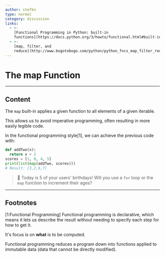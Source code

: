 ```yaml
---
author: stefkn
type: normal
category: discussion
links:
  - >-
    [Functional Programming in Python: built-in
    functions](https://docs.python.org/3/howto/functional.html#built-in-functions){website}
  - >-
    [map, filter, and
    reduce](http://www.bogotobogo.com/python/python_fncs_map_filter_reduce.php){website}
---
```


# The map Function


---

## Content


The `map` built-in applies a given function to all elements of a given iterable. 

This allows us to avoid imperative programming, often resulting in more easily legible code. 

In the functional programming style[1], we can achieve the previous code with:

```python
def addTwo(x):
  return x + 2
scores = [1, 0, 4, 5]
print(list(map(addTwo, scores)))
# Result: [3,2,6,7]
```


> 🥳 Today is 5 of your users' birthdays! Will you use a `for` loop or the `map` function to increment their ages?


---

## Footnotes


[1:Functional Programming]
Functional programming is declarative, which means it lets us describe the result without needing to specify each step for how to get it.

It's focus is on **what** is to be computed. 

Functional programming reduces a program down into functions applied to immutable data (data that cannot be directly modified).
 